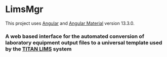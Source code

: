 # LimsMgr

This project uses [Angular](https://angular.io) and [Angular Material](https://material.angular.io) version 13.3.0.

### A web based interface for the automated conversion of laboratory equipment output files to a universal template used by the [TITAN LIMS](https://atlab.com/products/titan/) system
